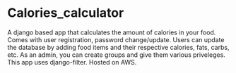 # Calories_calculator

A django based app that calculates the amount of calories in your food. Comes with user registration, password change/update. Users can update the database by adding food items and their respective calories, fats, carbs, etc. As an admin, you can create groups and give them various priveleges. This app uses django-filter. Hosted on AWS.
